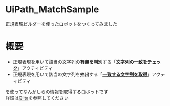 # UiPath_MatchSample
 正規表現ビルダーを使ったロボットをつくってみました

# 概要
- 正規表現を用いて該当の文字列の**有無を判別**する「**[文字列の一致をチェック](https://docs.uipath.com/activities/lang-ja/docs/is-match)**」アクティビティ
- 正規表現を用いて該当の文字列を**抽出**する「**[一致する文字列を取得](https://docs.uipath.com/activities/lang-ja/docs/matches)**」アクティビティ

を使ってなんかしらの情報を取得するロボットです  
詳細は[Qiita](https://qiita.com/odm_knpr0122/items/357ecc3f9c0171b3547a)を参照してください
